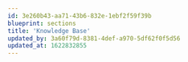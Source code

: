 ```yaml
---
id: 3e260b43-aa71-43b6-832e-1ebf2f59f39b
blueprint: sections
title: 'Knowledge Base'
updated_by: 3a60f79d-8381-4def-a970-5df62f0f5d56
updated_at: 1622832855
---
```

